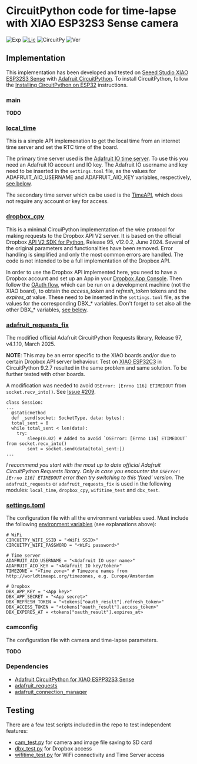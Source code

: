 # CircuitPython code for time-lapse with XIAO ESP32S3 Sense camera

![Exp](https://img.shields.io/badge/Dev-Experimental-orange.svg)
[![Lic](https://img.shields.io/badge/License-MIT-green)](https://mit-license.org)
![CircuitPy](https://img.shields.io/badge/CircuitPython-9.2.6+-green)
![Ver](https://img.shields.io/badge/Version-0.1-blue)


## Implementation

This implementation has been developed and tested on [Seeed Studio XIAO ESP32S3 Sense](https://wiki.seeedstudio.com/xiao_esp32s3_getting_started/)
with [Adafruit CircuitPython](https://circuitpython.org/board/seeed_xiao_esp32s3_sense/). 
To install CircuitPython, follow the [Installing CircuitPython on ESP32](https://learn.adafruit.com/circuitpython-with-esp32-quick-start/installing-circuitpython) instructions.

### main

**TODO**


### [local_time](./local_time.py)

This is a simple API implemenation to get the local time from an internet time server and set the RTC time of the board. 

The primary time server used is the [Adafruit IO time server](https://learn.adafruit.com/shadow-box-internet-clock-with-neopixel-visualization/getting-the-date-time). 
To use this you need an Adafruit IO account and IO key. The Adafruit IO username and key need to be inserted in the `settings.toml` file, as the values for ADAFRUIT_AIO_USERNAME and ADAFRUIT_AIO_KEY variables, respectively, [see below](#settingstoml-the-configuration-file-with-all-the-environment-variables-used).

The secondary time server which ca be used is the [TimeAPI](https://www.timeapi.io/), which does not require any account or key for access.

### [dropbox_cpy](./dropbox_cpy.py)

This is a minimal CircuiPython implementation of the wire protocol for making requests to the Dropbox API V2 server.
It is based on the official Dropbox [API V2 SDK for Python](https://github.com/dropbox/dropbox-sdk-python/tree/main), Release 95, v12.0.2, June 2024.
Several of the original parameters and functionalities have been removed.
Error handling is simplified and only the most common errors are handled.
The code is not intended to be a full implementation of the Dropbox API.

In order to use the Dropbox API implemented here, you need to have a Dropbox account and set up an App in your [Dropbox App Console](https://www.dropbox.com/developers/reference/getting-started). 
Then follow the [OAuth flow](https://github.com/dropbox/dropbox-sdk-python/blob/main/example/oauth/commandline-oauth-scopes.py), which can be run on a development machine (not the XIAO board), to obtain the _access_token_ and _refresh_token_ tokens and the _expires_at_ value. 
These need to be inserted in the `settings.toml` file, as the values for the corresponding DBX_* variables.
Don't forget to set also all the other DBX_* variables, [see below](#settingstoml-the-configuration-file-with-all-the-environment-variables-used).

### [adafruit_requests_fix](./adafruit_requests_fix.py)

The modified official Adafruit CircuitPython Requests library, Release 97, v4.1.10, March 2025.

**NOTE**: This may be an error specific to the XIAO boards and/or due to certain Dropbox API server behaviour. Test on [XIAO ESP32C3](https://circuitpython.org/board/seeed_xiao_esp32c3/) in CircuitPython 9.2.7 resulted in the same problem and same solution.
To be further tested with other boards.

A modification was needed to avoid `OSError: [Errno 116] ETIMEDOUT` from `socket.recv_into()`.
See [Issue #209](https://github.com/adafruit/Adafruit_CircuitPython_Requests/issues/209). 
```
class Session:
...
  @staticmethod
  def _send(socket: SocketType, data: bytes):
  total_sent = 0
  while total_sent < len(data):
    try:
        sleep(0.02) # Added to avoid `OSError: [Errno 116] ETIMEDOUT` from socket.recv_into()
        sent = socket.send(data[total_sent:])
... 
```

*I recommend you start with the most up to date official Adafruit CircuitPython Requests library.
Only in case you encounter the `OSError: [Errno 116] ETIMEDOUT` error then try switching to this 'fixed' version.*
The `adafruit_requests` or `adafruit_requests_fix` is used in the following modules: `local_time`, `dropbox_cpy`, `wifitime_test` and `dbx_test`.


### [settings.toml](./settings.toml)

The configuration file with all the environment variables used.
Must include the following [environment variables](https://docs.circuitpython.org/en/latest/docs/environment.html) (see explanations above):
```
# WiFi
CIRCUITPY_WIFI_SSID = "<WiFi SSID>"
CIRCUITPY_WIFI_PASSWORD = "<WiFi password>"

# Time server
ADAFRUIT_AIO_USERNAME = "<Adafruit IO user name>"
ADAFRUIT_AIO_KEY = "<Adafruit IO key/token>"
TIMEZONE = "<Time zone>" # Timezone names from http://worldtimeapi.org/timezones, e.g. Europe/Amsterdam

# Dropbox
DBX_APP_KEY = "<App key>"
DBX_APP_SECRET = "<App secret>"
DBX_REFRESH_TOKEN = "<tokens["oauth_result"].refresh_token>"
DBX_ACCESS_TOKEN = "<tokens["oauth_result"].access_token>"
DBX_EXPIRES_AT = <tokens["oauth_result"].expires_at>
```

### camconfig

The configuration file with camera and time-lapse parameters.

**TODO**


### Dependencies

* [Adafruit CircuitPython for XIAO ESPP32S3 Sense](https://circuitpython.org/board/seeed_xiao_esp32s3_sense/)
* [adafruit_requests](https://docs.circuitpython.org/projects/requests/en/latest/api.html)
* [adafruit_connection_manager](https://docs.circuitpython.org/projects/connectionmanager/en/latest/api.html)


## Testing

There are a few test scripts included in the repo to test independent features: 
  * [cam_test.py](./cam_test.py) for camera and image file saving to SD card
  * [dbx_test.py](./dbx_test.py) for Dropbox access
  * [wifitime_test.py](./wifitime_test.py) for WiFi connectivity and Time Server access
